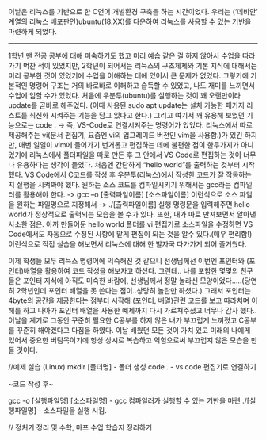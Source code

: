 이날은 리눅스를 기반으로 한 C언어 개발환경 구축을 하는 시간이었다. 
우리는 (‘데비안’ 계열의 리눅스 배포판인)ubuntu(18.XX)를 다운하여 리눅스를 사용할 수 있는 기반을 마련하게 되었다.
______________________
1학년 땐 전공 공부에 대해 미숙하기도 했고 미리 예습 같은 걸 하지 않아서 수업을 따라가기 벅찬 적이 있었지만, 2학년이 되어서는 리눅스의 구조체제와 기본 지식에 대해서는 미리 공부한 것이 있었기에 수업을 이해하는 데에 있어서 큰 문제가 없었다. 그렇기에 기본적인 명령어 구조는 거의 바로바로 이해하고 습득할 수 있었고, 나도 재미를 느끼면서 수업에 임할 수가 있었다.
처음에 우분투(ubuntu)를 실행하는 것이 꽤 오랜만이라 update를 곧바로 해주었다. 
(이때 사용된 sudo apt update는 설치 가능한 패키지 리스트를 최신화 시켜주는 기능을 담고 있다고 한다.)
그리고 여기서 꽤 유용해 보였던 기능으로는 code . -> 즉, VS-Code로 연결시켜주는 명령어가 있었다. 
리눅스에서 따로 제공해주는 vi(문서 편집기, 요즘엔 vi의 업그레이드 버전인 vim을 사용함.)가 있긴 하지만, 매번 일일이 vim에 들어가기 번거롭고 편집하는 데에 불편한 점이 한두가지가 아니었기에 리눅스에서 폴더파일을 따로 만든 후 그 안에서 VS Code로 편집하는 것이 너무나 유용하다는 생각이 들었다.
처음엔 간단하게 “hello world”를 출력하는 것부터 시작했다.
VS Code에서 C코드를 작성 후 우분투(리눅스)에서 작성한 코드가 잘 작동하는지 실행을 시켜봐야 했다. 원하는 소스 코드를 컴파일시키기 위해서는 gcc라는 컴파일러를 활용해야 한다.
-> gcc –o [출력파일이름] [소스파일이름] 
이런식으로 소스 파일을 원하는 파일명으로 지정해서
-> ./[출력파일이름]
실행 명령문을 입력해주면 hello world가 정상적으로 출력되는 모습을 볼 수가 있다.
또한, 내가 따로 만져보면서 알아낸 사소한 점은. 아까 만들어둔 hello world 폴더를 vi 편집기로 소스파일을 수정하면 VS Code에서도 자동으로 수정된 사항에 맡게 편집이 되는 것을 알수 있다.(매우 편리함!)
이런식으로 직접 실습을 해보면서 리눅스에 대해 한 발자국 다가가게 되어 즐거웠다.

이제 학생들 모두 리눅스 명령어에 익숙해진 것 같으니 선생님께선 이번엔 포인터와 (포인터)배열을 활용하여 코드 작성을 해보자고 하셨다.
그런데.. 나를 포함한 몇몇의 친구들은 포인터 지식에 아직도 미숙한 바람에, 선생님께서 정말 놀라신 모양이었다.....(당연히 2학년인데 포인터 배열을 못 쓴다는 점이..상당히 놀란만 하셨다.) 
그래서 포인터는 4byte의 공간을 제공한다는 점부터 시작해 (포인터, 배열)관련 코드를 보고 따라치며 이해를 하고 나아가 포인터 배열을 사용한 예제까지 다시 가르쳐주셨고 너무나 감사 했다..
이날을 계기로 그동안 꾸준히 필요한 C공부를 하지 않은 내가 부끄럽게 느껴졌고 C공부를 꾸준히 해야겠다고 다짐을 하였다.
이날 배웠던 모든 것이 가치 있고 미래의 나에게 있어서 중요한 버팀목이기에 항상 상시로 복습하고 익힘으로써 부끄럽지 않은 모습을 만들 것이다.

//예제 실습 
(Linux)
mkdir [폴더명] - 폴더 생성
code . - vs code 편집기로 연결하기

~코드 작성 후~

gcc -o [실행파일명] [소스파일명] - gcc 컴파일러가 실행할 수 있는 기반을 마련
./[실행파일명] - 소스파일을 실행 시킴.

//
정처기 정리 및 수학, 마프 수업 학습지 정리하기
